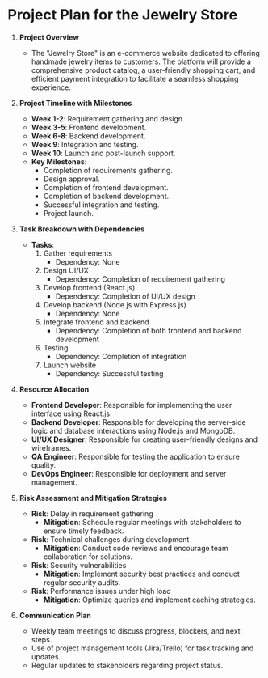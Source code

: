 # Project Plan for the Jewelry Store

1. **Project Overview**
   - The "Jewelry Store" is an e-commerce website dedicated to offering handmade jewelry items to customers. The platform will provide a comprehensive product catalog, a user-friendly shopping cart, and efficient payment integration to facilitate a seamless shopping experience.

2. **Project Timeline with Milestones**
   - **Week 1-2**: Requirement gathering and design.
   - **Week 3-5**: Frontend development.
   - **Week 6-8**: Backend development.
   - **Week 9**: Integration and testing.
   - **Week 10**: Launch and post-launch support.
   - **Key Milestones**:
     - Completion of requirements gathering.
     - Design approval.
     - Completion of frontend development.
     - Completion of backend development.
     - Successful integration and testing.
     - Project launch.

3. **Task Breakdown with Dependencies**
   - **Tasks**:
     1. Gather requirements
        - Dependency: None
     2. Design UI/UX
        - Dependency: Completion of requirement gathering
     3. Develop frontend (React.js)
        - Dependency: Completion of UI/UX design
     4. Develop backend (Node.js with Express.js)
        - Dependency: None
     5. Integrate frontend and backend
        - Dependency: Completion of both frontend and backend development
     6. Testing
        - Dependency: Completion of integration
     7. Launch website
        - Dependency: Successful testing

4. **Resource Allocation**
   - **Frontend Developer**: Responsible for implementing the user interface using React.js.
   - **Backend Developer**: Responsible for developing the server-side logic and database interactions using Node.js and MongoDB.
   - **UI/UX Designer**: Responsible for creating user-friendly designs and wireframes.
   - **QA Engineer**: Responsible for testing the application to ensure quality.
   - **DevOps Engineer**: Responsible for deployment and server management.

5. **Risk Assessment and Mitigation Strategies**
   - **Risk**: Delay in requirement gathering
     - **Mitigation**: Schedule regular meetings with stakeholders to ensure timely feedback.
   - **Risk**: Technical challenges during development
     - **Mitigation**: Conduct code reviews and encourage team collaboration for solutions.
   - **Risk**: Security vulnerabilities
     - **Mitigation**: Implement security best practices and conduct regular security audits.
   - **Risk**: Performance issues under high load
     - **Mitigation**: Optimize queries and implement caching strategies.

6. **Communication Plan**
   - Weekly team meetings to discuss progress, blockers, and next steps.
   - Use of project management tools (Jira/Trello) for task tracking and updates.
   - Regular updates to stakeholders regarding project status.